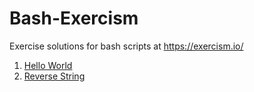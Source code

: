 # Bash-Exercism
 Exercise solutions for bash scripts at https://exercism.io/

1. [Hello World](https://github.com/Aakriti94/Bash-Exercism/tree/master/exercises/hello-world)
2. [Reverse String](https://github.com/Aakriti94/Bash-Exercism/tree/master/exercises/reverse-string) 
